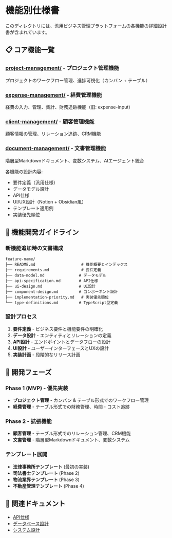 # 機能別仕様書

このディレクトリには、汎用ビジネス管理プラットフォームの各機能の詳細設計書が含まれています。

## 📋 コア機能一覧

### [project-management/](./project-management/) - プロジェクト管理機能
プロジェクトのワークフロー管理、進捗可視化（カンバン + テーブル）

### [expense-management/](./expense-management/) - 経費管理機能  
経費の入力、管理、集計、財務追跡機能（旧: expense-input）

### [client-management/](./client-management/) - 顧客管理機能
顧客情報の管理、リレーション追跡、CRM機能

### [document-management/](./document-management/) - 文書管理機能
階層型Markdownドキュメント、変数システム、AIエージェント統合

各機能の設計内容:
- 要件定義（汎用仕様）
- データモデル設計  
- API仕様
- UI/UX設計（Notion + Obsidian風）
- テンプレート適用例
- 実装優先順位

## 🎯 機能開発ガイドライン

### 新機能追加時の文書構成
```
feature-name/
├── README.md                    # 機能概要とインデックス
├── requirements.md              # 要件定義
├── data-model.md               # データモデル
├── api-specification.md        # API仕様
├── ui-design.md                # UI設計
├── component-design.md         # コンポーネント設計
├── implementation-priority.md   # 実装優先順位
└── type-definitions.md         # TypeScript型定義
```

### 設計プロセス
1. **要件定義** - ビジネス要件と機能要件の明確化
2. **データ設計** - エンティティとリレーションの定義
3. **API設計** - エンドポイントとデータフローの設計
4. **UI設計** - ユーザーインターフェースとUXの設計
5. **実装計画** - 段階的なリリース計画

## 🔄 開発フェーズ

### Phase 1 (MVP) - 優先実装
- **プロジェクト管理** - カンバン & テーブル形式でのワークフロー管理
- **経費管理** - テーブル形式での財務管理、時間・コスト追跡

### Phase 2 - 拡張機能  
- **顧客管理** - テーブル形式でのリレーション管理、CRM機能
- **文書管理** - 階層型Markdownドキュメント、変数システム

### テンプレート展開
- **法律事務所テンプレート** (最初の実装)
- **司法書士テンプレート** (Phase 2)
- **物流業界テンプレート** (Phase 3)
- **不動産管理テンプレート** (Phase 4)

## 🔗 関連ドキュメント
- [API仕様](../01-api-specifications/)
- [データベース設計](../03-database-design/)
- [システム設計](../05-system-design/)